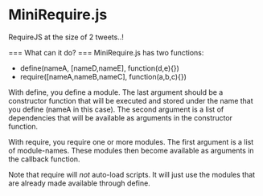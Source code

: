 MiniRequire.js
==============

RequireJS at the size of 2 tweets..!  

=== What can it do? ===
MiniRequire.js has two functions:
* define(nameA, [nameD,nameE], function(d,e){})
* require([nameA,nameB,nameC], function(a,b,c){})

With define, you define a module. The last argument should be a constructor function that will be executed and stored under the name that you define (nameA in this case). The second argument is a list of dependencies that will be available as arguments in the constructor function.

With require, you require one or more modules. The first argument is a list of module-names. These modules then become available as arguments in the callback function.

Note that require will *not* auto-load scripts. It will just use the modules that are already made available through define.
